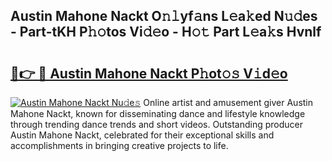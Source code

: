 ## Austin Mahone Nackt O𝚗𝚕yf𝚊ns L𝚎a𝚔ed N𝚞𝚍es - Part-tKH P𝚑𝚘tos Vi𝚍𝚎o - H𝚘𝚝 Part L𝚎a𝚔s Hvnlf

# <h2><a href="http://kf6j38t.oniu.top/?m=Austin+Mahone+Nackt">🔗👉 🔴 Austin Mahone Nackt P𝚑ot𝚘𝚜 V𝚒d𝚎o</a></h2>

[![Austin Mahone Nackt Nu𝚍e𝚜](https://i.imgur.com/0qMVB7G.gif)](http://kf6j38t.oniu.top/?m=Austin+Mahone+Nackt)
Online artist and amusement giver Austin Mahone Nackt, known for disseminating dance and lifestyle knowledge through trending dance trends and short videos. Outstanding producer Austin Mahone Nackt, celebrated for their exceptional skills and accomplishments in bringing creative projects to life.  
